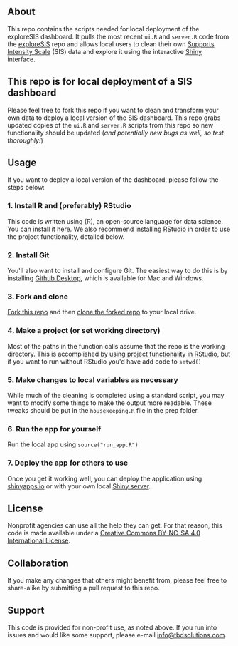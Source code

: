 ## About
This repo contains the scripts needed for local deployment of the exploreSIS dashboard.  It pulls the most recent `ui.R` and `server.R` code from the [exploreSIS](https://github.com/j-hagedorn/exploreSIS) repo and allows   local users to clean their own [Supports Intensity Scale](https://aaidd.org/publications/supports-intensity-scale#.VsU2kObNUrc) (SIS) data and explore it using the interactive [Shiny](http://shiny.rstudio.com/) interface.  

## This repo is for local deployment of a SIS dashboard
Please feel free to fork this repo if you want to clean and transform your own data to deploy a local version of the SIS dashboard.  This repo grabs updated copies of the `ui.R` and `server.R` scripts from this repo so new functionality should be updated (*and potentially new bugs as well, so test thoroughly!*)

## Usage
If you want to deploy a local version of the dashboard, please follow the steps below:

### 1. Install R and (preferably) RStudio
This code is written using (R), an open-source language for data science.  You can install it [here](https://cran.r-project.org/mirrors.html).  We also recommend installing [RStudio](https://www.rstudio.com/products/rstudio/download/) in order to use the project functionality, detailed below.

### 2. Install Git
You'll also want to install and configure Git.  The easiest way to do this is by installing [Github Desktop](https://desktop.github.com/), which is available for Mac and Windows.

### 3. Fork and clone
[Fork this repo](https://help.github.com/articles/fork-a-repo/) and then [clone the forked repo](https://help.github.com/articles/cloning-a-repository/) to your local drive.

### 4. Make a project (or set working directory)
Most of the paths in the function calls assume that the repo is the working directory.  This is accomplished by [using project functionality in RStudio](https://support.rstudio.com/hc/en-us/articles/200526207-Using-Projects), but if you want to run without RStudio you'd have add code to `setwd()`

### 5. Make changes to local variables as necessary
While much of the cleaning is completed using a standard script, you may want to modify some things to make the output more readable.  These tweaks should be put in the `housekeeping.R` file in the prep folder.

### 6. Run the app for yourself
Run the local app using `source("run_app.R")`

### 7. Deploy the app for others to use
Once you get it working well, you can deploy the application using [shinyapps.io](http://shiny.rstudio.com/articles/shinyapps.html) or with your own local [Shiny server](https://www.rstudio.com/products/shiny/shiny-server2/).

## License
Nonprofit agencies can use all the help they can get. For that reason, this code is made available under a [Creative Commons BY-NC-SA 4.0 International License](http://creativecommons.org/licenses/by-nc-sa/4.0/). 

## Collaboration
If you make any changes that others might benefit from, please feel free to share-alike by submitting a pull request to this repo.

## Support
This code is provided for non-profit use, as noted above.  If you run into issues and would like some support, please e-mail [info@tbdsolutions.com](info@tbdsolutions.com). 
